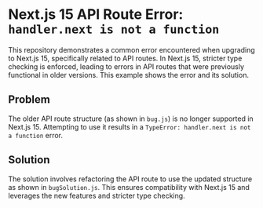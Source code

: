 # Next.js 15 API Route Error: `handler.next is not a function`

This repository demonstrates a common error encountered when upgrading to Next.js 15, specifically related to API routes.  In Next.js 15, stricter type checking is enforced, leading to errors in API routes that were previously functional in older versions.  This example shows the error and its solution.

## Problem

The older API route structure (as shown in `bug.js`) is no longer supported in Next.js 15. Attempting to use it results in a `TypeError: handler.next is not a function` error.

## Solution

The solution involves refactoring the API route to use the updated structure as shown in `bugSolution.js`. This ensures compatibility with Next.js 15 and leverages the new features and stricter type checking.